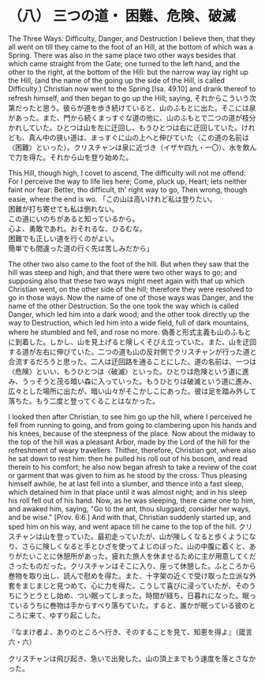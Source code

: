 # （八） 三つの道・ 困難、危険、破滅

The Three Ways: Difficulty, Danger, and Destruction
I believe then, that they all went on till they came to the foot of an Hill, at the bottom of which was a Spring. There was also in the same place two other ways besides that which came straight from the Gate; one turned to the left hand, and the other to the right, at the bottom of the Hill: but the narrow way lay right up the Hill, (and the name of the going up the side of the Hill, is called Difficulty.) Christian now went to the Spring [Isa. 49.10] and drank thereof to refresh himself, and then began to go up the Hill; saying,
それからこういう次第だったと思う。彼らが道を歩き続けていると、山のふもとに出た。そこには泉があった。また、門から続くまっすぐな道の他に、山のふもとで二つの道が枝分かれしていた。ひとつは山を左に迂回し、もうひとつは右に迂回していた。けれども、真ん中の狭い道は、まっすぐに山の上へと伸びていた（この道の名前は〈困難〉といった）。クリスチャンは泉に近づき（イザヤ四九・一〇）、水を飲んで力を得た。それから山を登り始めた。

This Hill, though high, I covet to ascend,
The difficulty will not me offend:
For I perceive the way to life lies here;
Come, pluck up, Heart; lets neither faint nor fear:
Better, tho difficult, th' right way to go,
Then wrong, though easie, where the end is wo.
「この山は高いけれど私は登りたい。<br/>
困難が打ち寄せても私は倒れない。<br/>
この道にいのちがあると知っているから。<br/>
心よ、勇敢であれ。おそれるな、ひるむな。<br/>
困難でも正しい道を行くのがよい。<br/>
簡単でも間違った道の行く先は苦しみだから」

The other two also came to the foot of the hill. But when they saw that the hill was steep and high, and that there were two other ways to go; and supposing also that these two ways might meet again with that up which Christian went, on the other side of the hill; therefore they were resolved to go in those ways. Now the name of one of those ways was Danger, and the name of the other Destruction. So the one took the way which is called Danger, which led him into a dark wood; and the other took directly up the way to Destruction, which led him into a wide field, full of dark mountains, where he stumbled and fell, and rose no more.
偽善と形式主義も山のふもとに到着した。しかし、山を見上げると険しくそびえ立っていた。また、山を迂回する道が左右に伸びていた。二つの道も山の反対側でクリスチャンが行った道と合流するだろうと思った。二人は迂回路を通ることにした。道の名前は、一つは〈危険〉といい、もうひとつは〈破滅〉といった。ひとりは危険という道に進み、うっそうと茂る暗い森に入っていった。もうひとりは破滅という道に進み、広々とした場所に出たが、暗い山々がそこかしこにあった。彼は足を踏み外して落ちた。もう二度と登ってくることはなかった。

I looked then after Christian, to see him go up the hill, where I perceived he fell from running to going, and from going to clambering upon his hands and his knees, because of the steepness of the place. Now about the midway to the top of the hill was a pleasant Arbor, made by the Lord of the hill for the refreshment of weary travellers. Thither, therefore, Christian got, where also he sat down to rest him: then he pulled his roll out of his bosom, and read therein to his comfort; he also now began afresh to take a review of the coat or garment that was given to him as he stood by the cross. Thus pleasing himself awhile, he at last fell into a slumber, and thence into a fast sleep, which detained him in that place until it was almost night; and in his sleep his roll fell out of his hand. Now, as he was sleeping, there came one to him, and awaked him, saying, "Go to the ant, thou sluggard; consider her ways, and be wise." [Prov. 6:6.] And with that, Christian suddenly started up, and sped him on his way, and went apace till he came to the top of the hill.
クリスチャンは山を登っていた。最初走っていたが、山が険しくなると歩くようになり、さらに険しくなると手とひざを使ってよじのぼった。山の中腹に着くと、ありがたいことに休憩所があった。疲れた旅人を休ませるために主が用意してくださったものだった。クリスチャンはそこに入り、座って休憩した。ふところから巻物を取り出し、読んで慰めを得た。また、十字架の近くで受け取った立派な外套をまじまじと見つめて、心に力を得た。こうして喜びに浸っていたが、そのうちにうとうとし始め、つい眠ってしまった。時間が経ち、日暮れになった。眠っているうちに巻物は手からすべり落ちていた。すると、誰かが眠っている彼のところに来て、ゆすり起こした。

『なまけ者よ、ありのところへ行き、そのすることを見て、知恵を得よ』（箴言六・六）

クリスチャンは飛び起き、急いで出発した。山の頂上までもう速度を落とさなかった。
